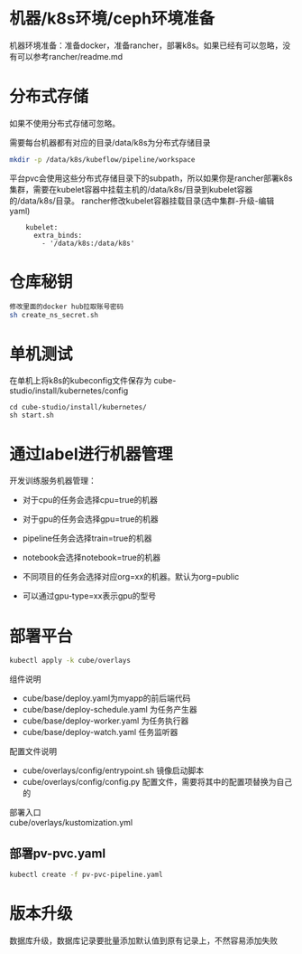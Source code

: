 # 机器/k8s环境/ceph环境准备  
机器环境准备：准备docker，准备rancher，部署k8s。如果已经有可以忽略，没有可以参考rancher/readme.md  


# 分布式存储

如果不使用分布式存储可忽略。

需要每台机器都有对应的目录/data/k8s为分布式存储目录
```bash  
mkdir -p /data/k8s/kubeflow/pipeline/workspace  
```  
平台pvc会使用这些分布式存储目录下的subpath，所以如果你是rancher部署k8s集群，需要在kubelet容器中挂载主机的/data/k8s/目录到kubelet容器的/data/k8s/目录。
rancher修改kubelet容器挂载目录(选中集群-升级-编辑yaml)
```
    kubelet:
      extra_binds:
        - '/data/k8s:/data/k8s'
```
  
# 仓库秘钥
```bash  
修改里面的docker hub拉取账号密码  
sh create_ns_secret.sh  
```  
  
# 单机测试

在单机上将k8s的kubeconfig文件保存为
cube-studio/install/kubernetes/config
```
cd cube-studio/install/kubernetes/
sh start.sh
```
 
# 通过label进行机器管理  
开发训练服务机器管理：
- 对于cpu的任务会选择cpu=true的机器  
- 对于gpu的任务会选择gpu=true的机器  

- pipeline任务会选择train=true的机器  
- notebook会选择notebook=true的机器  
- 不同项目的任务会选择对应org=xx的机器。默认为org=public 
- 可以通过gpu-type=xx表示gpu的型号

  
# 部署平台
```bash  
kubectl apply -k cube/overlays
```  

组件说明  
 - cube/base/deploy.yaml为myapp的前后端代码  
 - cube/base/deploy-schedule.yaml 为任务产生器  
 - cube/base/deploy-worker.yaml 为任务执行器  
 - cube/base/deploy-watch.yaml 任务监听器  

配置文件说明  
 - cube/overlays/config/entrypoint.sh 镜像启动脚本  
 - cube/overlays/config/config.py  配置文件，需要将其中的配置项替换为自己的  
  
部署入口  
cube/overlays/kustomization.yml    

## 部署pv-pvc.yaml  

```bash  
kubectl create -f pv-pvc-pipeline.yaml  
```  

# 版本升级
数据库升级，数据库记录要批量添加默认值到原有记录上，不然容易添加失败


